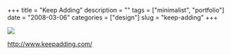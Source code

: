 +++
title = "Keep Adding"
description = ""
tags = ["minimalist", "portfolio"]
date = "2008-03-06"
categories = ["design"]
slug = "keep-adding"
+++


 

  <div id="screens-thumbs" class="clearfix">
    <div class="txt-center" id="design-submission"><a href="http://www.keepadding.com/"><img id='bluga-thumbnail-855' class='bluga-thumbnail large' src='http://media.konigi.com/bluga/
wt47f2790fc08a8_0.jpg'/></a></div>  
  </div>   
<p><a href="http://www.keepadding.com/">http://www.keepadding.com/</a></p>




